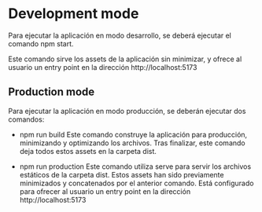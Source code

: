 # Development mode

Para ejecutar la aplicación en modo desarrollo, se deberá ejecutar el comando npm start.

Este comando sirve los assets de la aplicación sin minimizar, y ofrece al usuario un entry point en la dirección http://localhost:5173


## Production mode

Para ejecutar la aplicación en modo producción, se deberán ejecutar dos comandos:

- npm run build
  Este comando construye la aplicación para producción, minimizando y optimizando los archivos. Tras finalizar, este comando deja todos estos assets en la carpeta dist.

- npm run production
  Este comando utiliza serve para servir los archivos estáticos de la carpeta dist. Estos assets han sido previamente minimizados y concatenados por el anterior comando. Está configurado para ofrecer al usuario un entry point en la dirección http://localhost:5173

